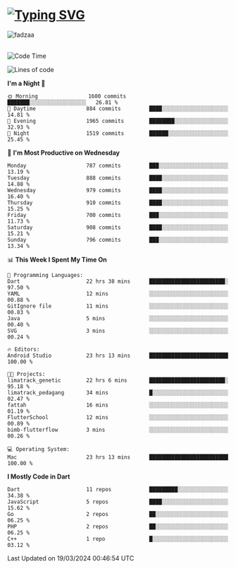 
<h1 align="left"><a href="https://git.io/typing-svg"><img src="https://readme-typing-svg.demolab.com?font=Fira+Code&pause=1000&color=F7F7F7&random=false&width=600&lines=Hi+%F0%9F%91%8B%2C+I'm+Fattah+Anggit+Al+Dzakwan;Junior+Software+Developer+from+SMK+Raden+Umar+Said" alt="Typing SVG" /></a></h1>


<div align="left" display="flex"> 
  <img src="https://komarev.com/ghpvc/?username=fadzaa&label=Profile%20views&color=0e75b6&style=flat" alt="fadzaa" /> 
</div>

<br/>

<!--START_SECTION:waka-->
![Code Time](http://img.shields.io/badge/Code%20Time-351%20hrs%2050%20mins-blue)

![Lines of code](https://img.shields.io/badge/From%20Hello%20World%20I%27ve%20Written-1.1%20million%20lines%20of%20code-blue)

**I'm a Night 🦉** 

```text
🌞 Morning                1600 commits        ███████░░░░░░░░░░░░░░░░░░   26.81 % 
🌆 Daytime                884 commits         ████░░░░░░░░░░░░░░░░░░░░░   14.81 % 
🌃 Evening                1965 commits        ████████░░░░░░░░░░░░░░░░░   32.93 % 
🌙 Night                  1519 commits        ██████░░░░░░░░░░░░░░░░░░░   25.45 % 
```
📅 **I'm Most Productive on Wednesday** 

```text
Monday                   787 commits         ███░░░░░░░░░░░░░░░░░░░░░░   13.19 % 
Tuesday                  888 commits         ████░░░░░░░░░░░░░░░░░░░░░   14.88 % 
Wednesday                979 commits         ████░░░░░░░░░░░░░░░░░░░░░   16.40 % 
Thursday                 910 commits         ████░░░░░░░░░░░░░░░░░░░░░   15.25 % 
Friday                   700 commits         ███░░░░░░░░░░░░░░░░░░░░░░   11.73 % 
Saturday                 908 commits         ████░░░░░░░░░░░░░░░░░░░░░   15.21 % 
Sunday                   796 commits         ███░░░░░░░░░░░░░░░░░░░░░░   13.34 % 
```


📊 **This Week I Spent My Time On** 

```text
💬 Programming Languages: 
Dart                     22 hrs 38 mins      ████████████████████████░   97.50 % 
YAML                     12 mins             ░░░░░░░░░░░░░░░░░░░░░░░░░   00.88 % 
GitIgnore file           11 mins             ░░░░░░░░░░░░░░░░░░░░░░░░░   00.83 % 
Java                     5 mins              ░░░░░░░░░░░░░░░░░░░░░░░░░   00.40 % 
SVG                      3 mins              ░░░░░░░░░░░░░░░░░░░░░░░░░   00.24 % 

🔥 Editors: 
Android Studio           23 hrs 13 mins      █████████████████████████   100.00 % 

🐱‍💻 Projects: 
limatrack_genetic        22 hrs 6 mins       ████████████████████████░   95.18 % 
limatrack_pedagang       34 mins             █░░░░░░░░░░░░░░░░░░░░░░░░   02.47 % 
fattah                   16 mins             ░░░░░░░░░░░░░░░░░░░░░░░░░   01.19 % 
FlutterSchool            12 mins             ░░░░░░░░░░░░░░░░░░░░░░░░░   00.89 % 
bimb-flutterflow         3 mins              ░░░░░░░░░░░░░░░░░░░░░░░░░   00.26 % 

💻 Operating System: 
Mac                      23 hrs 13 mins      █████████████████████████   100.00 % 
```

**I Mostly Code in Dart** 

```text
Dart                     11 repos            █████████░░░░░░░░░░░░░░░░   34.38 % 
JavaScript               5 repos             ████░░░░░░░░░░░░░░░░░░░░░   15.62 % 
Go                       2 repos             ██░░░░░░░░░░░░░░░░░░░░░░░   06.25 % 
PHP                      2 repos             ██░░░░░░░░░░░░░░░░░░░░░░░   06.25 % 
C++                      1 repo              █░░░░░░░░░░░░░░░░░░░░░░░░   03.12 % 
```




 Last Updated on 19/03/2024 00:46:54 UTC
<!--END_SECTION:waka-->
